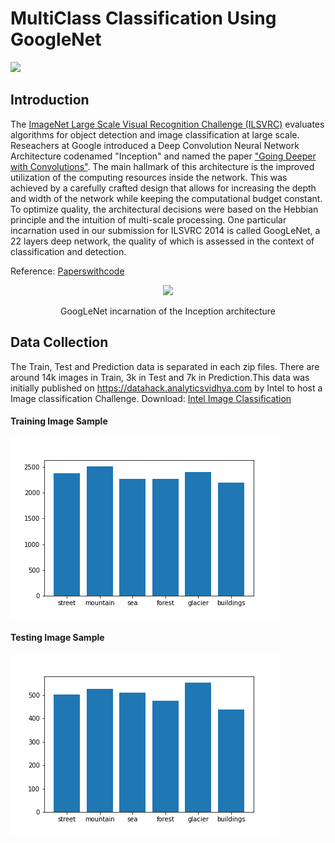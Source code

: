 # MultiClass Classification Using GoogleNet

<div>
<img src="https://i.kym-cdn.com/photos/images/newsfeed/000/531/557/a88.jpg">
</div>

## Introduction

The [ImageNet Large Scale Visual Recognition Challenge (ILSVRC)](https://image-net.org/challenges/LSVRC/) evaluates algorithms for object detection and image classification at large scale. Reseachers at Google introduced a Deep Convolution Neural Network Architecture codenamed "Inception" and named the paper ["Going Deeper with Convolutions"](https://arxiv.org/abs/1409.4842). The main hallmark of this architecture is the improved utilization of the computing resources inside the network. This was achieved by a carefully crafted design that allows for increasing the depth and width of the network while keeping the computational budget constant. To optimize quality, the architectural decisions were based on the Hebbian principle and the intuition of multi-scale processing. One particular incarnation used in our submission for ILSVRC 2014 is called GoogLeNet, a 22 layers deep network, the quality of which is assessed in the context of classification and detection.

Reference: [Paperswithcode](https://paperswithcode.com/paper/going-deeper-with-convolutions)

<div align="center">
<img src="https://miro.medium.com/max/1400/0*Tt7kChwQq2XkcN2q.png">
<p style='text-align:center;'>GoogLeNet incarnation of the Inception architecture</p>
</div>

## Data Collection

The Train, Test and Prediction data is separated in each zip files. There are around 14k images in Train, 3k in Test and 7k in Prediction.This data was initially published on https://datahack.analyticsvidhya.com by Intel to host a Image classification Challenge.
Download: [Intel Image Classification](https://www.kaggle.com/datasets/puneet6060/intel-image-classification)

#### Training Image Sample
![png](/img/1.png)

#### Testing Image Sample
![png](img/2.png)



